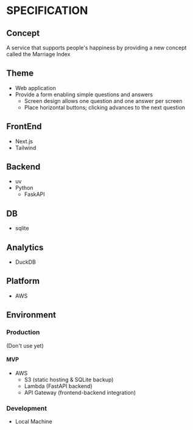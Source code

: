 # SPECIFICATION

## Concept

A service that supports people's happiness by providing a new concept called the Marriage Index

## Theme

- Web application
- Provide a form enabling simple questions and answers
  - Screen design allows one question and one answer per screen
  - Place horizontal buttons; clicking advances to the next question

## FrontEnd

- Next.js
- Tailwind

## Backend

- uv
- Python
  - FaskAPI

## DB

- sqlite

## Analytics

- DuckDB

## Platform

- AWS

## Environment

### Production
(Don't use yet)

#### MVP

- AWS
  - S3 (static hosting & SQLite backup)
  - Lambda (FastAPI backend)
  - API Gateway (frontend-backend integration)

### Development

- Local Machine
